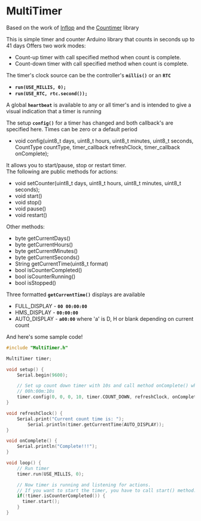 # MultiTimer
Based on the work of [Inflop](https://github.com/inflop) and the [Countimer](https://github.com/inflop/Countimer) library 

This is simple timer and counter Arduino library that counts in seconds up to 41 days
Offers two work modes:

 * Count-up timer with call specified method when count is complete.
 * Count-down timer with call specified method when count is complete.


The timer's clock source can be the controller's **`millis()`** or an **`RTC`**

 * **`run(USE_MILLIS, 0);`**
 * **`run(USE_RTC, rtc.second());`**


A global **`heartbeat`** is available to any or all timer's and is intended to give a visual indication that a timer is running

The setup **`config()`** for a timer has changed and both callback's are specified here. Times can be zero or a default period
 * void config(uint8_t days, uint8_t hours, uint8_t minutes, uint8_t seconds, CountType countType, timer_callback refreshClock, timer_callback onComplete);

It allows you to start/pause, stop or restart timer.  
The following are public methods for actions:

 * void setCounter(uint8_t days, uint8_t hours, uint8_t minutes, uint8_t seconds);
 * void start()
 * void stop()
 * void pause()
 * void restart()


 Other methods:

 * byte getCurrentDays()
 * byte getCurrentHours()
 * byte getCurrentMinutes()
 * byte getCurrentSeconds()
 * String getCurrentTime(uint8_t format)
 * bool isCounterCompleted()
 * bool isCounterRunning()
 * bool isStopped()

Three formatted **`getCurrentTime()`** displays are available

 * FULL_DISPLAY - **`00 00:00:00`**
 * HMS_DISPLAY  - **`00:00:00`**
 * AUTO_DISPLAY - **`a00:00`** where 'a' is D, H or blank depending on current count


And here's some sample code!

```c
#include "MultiTimer.h"

MultiTimer timer;

void setup() {
	Serial.begin(9600);

    // Set up count down timer with 10s and call method onComplete() when timer is complete.
    // 00h:00m:10s
	timer.config(0, 0, 0, 10, timer.COUNT_DOWN, refreshClock, onComplete);
}

void refreshClock() {
	Serial.print("Current count time is: ");
    	Serial.println(timer.getCurrentTime(AUTO_DISPLAY));
}

void onComplete() {
	Serial.println("Complete!!!");
}

void loop() {
	// Run timer
	timer.run(USE_MILLIS, 0);

    // Now timer is running and listening for actions.
    // If you want to start the timer, you have to call start() method.
    if(!timer.isCounterCompleted()) {
      timer.start();
    }
}
```
